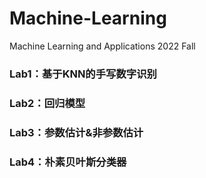 # Machine-Learning
Machine Learning and Applications 2022 Fall

### Lab1：基于KNN的手写数字识别

### Lab2：回归模型

### Lab3：参数估计&非参数估计

### Lab4：朴素贝叶斯分类器
